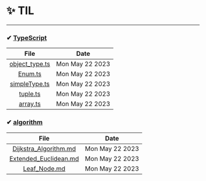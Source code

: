 # ✨ TIL
---

### ✔ [TypeScript](#TypeScript)
| File | Date |
|:---:|:---:|
| [object_type.ts]("./TypeScript/object_type.ts") | Mon May 22 2023 |
| [Enum.ts]("./TypeScript/Enum.ts") | Mon May 22 2023 |
| [simpleType.ts]("./TypeScript/simpleType.ts") | Mon May 22 2023 |
| [tuple.ts]("./TypeScript/tuple.ts") | Mon May 22 2023 |
| [array.ts]("./TypeScript/array.ts") | Mon May 22 2023 |

### ✔ [algorithm](#algorithm)
| File | Date |
|:---:|:---:|
| [Dijkstra_Algorithm.md]("./algorithm/Dijkstra_Algorithm.md") | Mon May 22 2023 |
| [Extended_Euclidean.md]("./algorithm/Extended_Euclidean.md") | Mon May 22 2023 |
| [Leaf_Node.md]("./algorithm/Leaf_Node.md") | Mon May 22 2023 |

